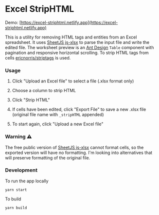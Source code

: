 # Excel StripHTML

Demo: [https://excel-striphtml.netlify.app](https://excel-striphtml.netlify.app)

This is a utility for removing HTML tags and entities from an Excel spreadsheet. It uses [SheetJS js-xlsx](http://sheetjs.com/) to parse the input file and write the edited file. The worksheet preview is an [Ant Design](https://ant.design/) `Table` component with pagination and responsive horizontal scrolling. To strip HTML tags from cells [ericnorris/striptags](https://github.com/ericnorris/striptags) is used.

### Usage

1. Click "Upload an Excel file" to select a file (.xlsx format only)

2. Choose a column to strip HTML

3. Click "Strip HTML"

4. If cells have been edited, click "Export File" to save a new .xlsx file (original file name with `_stripHTML` appended)

5. To start again, click "Upload a new Excel file"

### Warning ⚠️

The free public version of [SheetJS js-xlsx](http://sheetjs.com/) cannot format cells, so the exported version will have no formatting. I'm looking into alternatives that will preserve formatting of the original file.

### Development

To run the app locally
```
yarn start
```

To build
```
yarn build
```
